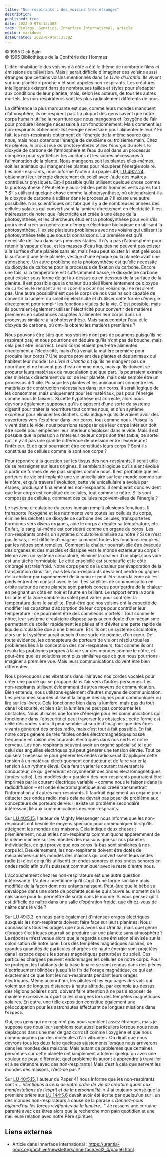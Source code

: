 ```yaml
---
title: "Non-respirants : des voisins très étranges"
description: 
published: true
date: 2022-9-9T8:13:38Z
tags: Biology, Genetics, Innerface International, article
editor: markdown
dateCreated: 2022-9-9T8:13:38Z
---
```


<p class="v-card v-sheet theme--light gray lighten-3 px-2">© 1995 Dick Bain<br>© 1995 Bibliothèque de la Confrérie des Hommes</p>


L’idée inhabituelle des voisins d’à côté a été le thème de nombreux films et émissions de télévision. Mais il serait difficile d'imaginer des voisins aussi étranges que certains voisins mentionnés dans _Le Livre d'Urantia_. Ils vivent sur une planète « proche » et sont appelés non-respirants. Les créatures intelligentes existent dans de nombreuses tailles et styles pour s'adapter aux conditions de leur planète, mais, selon les auteurs, de tous les autres mortels, les non-respirateurs sont les plus radicalement différents de nous.

La différence la plus marquante est que, comme leurs mondes manquent d’atmosphère, ils ne respirent pas. La plupart des gens savent que notre corps humain utilise la nourriture que nous mangeons et l’oxygène de l’air pour produire l’énergie nécessaire à son fonctionnement. Mais comment les non-respirants obtiennent-ils l’énergie nécessaire pour alimenter le leur ? En fait, les non-respirants obtiennent de l'énergie de la même source que nous, mais nous obtenons l'énergie de deuxième ou troisième main. Chez les plantes, le processus de photosynthèse utilise l’énergie du soleil, le dioxyde de carbone de l’atmosphère et l’eau du sol dans un processus complexe pour synthétiser les amidons et les sucres nécessaires à l’alimentation de la plante. Nous mangeons soit les plantes elles-mêmes, soit les animaux qui mangent les plantes pour récupérer l'énergie solaire. Les non-respirants, nous informe l'auteur du papier 49, <a id="a15_926"></a>[LU 49:2.24](/fr/The_Urantia_Book/49#p2_24), obtiennent leur énergie directement du soleil avec l'aide des maîtres contrôleurs physiques. Est-il possible qu’ils utilisent quelque chose comme la photosynthèse ? Peut-être y aura-t-il des petits hommes verts après tout ? S’ils utilisent quelque chose comme la photosynthèse, où obtiendraient-ils le dioxyde de carbone à utiliser dans le processus ? Il existe une autre possibilité. Nos scientifiques ont fabriqué il y a de nombreuses années des cellules solaires qui convertissent la lumière directement en électricité. Il est intéressant de noter que l’électricité est créée à une étape de la photosynthèse, et les chercheurs étudient la photosynthèse pour voir s’ils pourraient créer un générateur d’énergie électrique biologique en utilisant la photosynthèse. Il existe plusieurs problèmes avec nos voisins qui utilisent la photosynthèse telle que nous la connaissons. La première est qu’il nécessite de l’eau dans ses premiers stades. Il n'y a pas d'atmosphère pour retenir la vapeur d'eau, et les masses d'eau liquides ne peuvent pas exister à la surface d'une planète sans air, mais l'eau peut exister à l'état gelé sous la surface d'une telle planète, vestige d'une époque où la planète avait une atmosphère. Un autre problème de la photosynthèse est qu’elle nécessite du dioxyde de carbone pour le processus de fixation du carbone. Encore une fois, si la température est suffisamment basse, le dioxyde de carbone peut exister sous forme de gel au-dessus ou en dessous de la surface de la planète. Il est possible que la chaleur du soleil libère lentement ce dioxyde de carbone, le rendant ainsi disponible pour nos voisins qui ne respirent pas. Une autre possibilité est que le corps de nos voisins soit capable de convertir la lumière du soleil en électricité et d’utiliser cette forme d’énergie directement pour remplir les fonctions vitales de la vie. C'est possible, mais ils pourraient également utiliser l'électricité pour convertir des matières premières en substances adaptées à alimenter leur corps dans un processus similaire à la photosynthèse. Mais sans compter l’eau et le dioxyde de carbone, où ont-ils obtenu les matières premières ?

Nous pouvons être sûrs que nos voisins n’ont pas de poumons puisqu’ils ne respirent pas, et nous pourrions en déduire qu’ils n’ont pas de bouche, mais cela peut être incorrect. Leurs corps étaient peut-être alimentés directement à l’électricité, mais d’où venait la matière première pour produire leur corps ? Une source provient des plantes et des animaux qui habitent leur monde. _Le Livre d'Urantia_ dit qu'ils ne mangent pas de nourriture et ne boivent pas d'eau comme nous, mais qu'ils doivent se procurer leurs matériaux de musculation quelque part. Ils pourraient extraire des minéraux directement du sol de leur planète, mais cela semble être un processus difficile. Puisque les plantes et les animaux ont concentré les matériaux de construction nécessaires dans leur corps, il serait logique de les consommer, mais uniquement pour les matériaux, pas pour l'énergie comme nous le faisons. Si cette hypothèse est correcte, alors nous devrions également supposer qu'ils disposent d'une sorte de système digestif pour traiter la nourriture tout comme nous, et d'un système excréteur pour éliminer les déchets. Cela indique qu’ils devraient avoir des ouvertures vers l’extérieur dans leur corps, tout comme nous. Puisqu’ils vivent dans le vide, nous pourrions supposer que leur corps intérieur doit être scellé pour empêcher leur intérieur d’exploser dans le vide. Mais il est possible que la pression à l’intérieur de leur corps soit très faible, de sorte qu’il n’y ait pas une grande différence de pression entre l’extérieur et l’intérieur. Et de quoi pourraient être constitués leurs corps ? Sont-ils constitués de cellules comme le sont nos corps ?

Pour répondre à la question sur les tissus des non-respirants, il serait utile de se renseigner sur leurs origines. Il semblerait logique qu’ils aient évolué à partir de formes de vie plus simples comme nous. Il est probable que les porteurs de vie ont implanté une vie unicellulaire sur leur monde comme sur le nôtre, et qu'à travers l'évolution, cette vie unicellulaire a évolué par étapes, produisant finalement les non-respirants. Il semblerait donc évident que leur corps est constitué de cellules, tout comme le nôtre. S’ils sont composés de cellules, comment ces cellules reçoivent-elles de l’énergie ?

Le système circulatoire du corps humain remplit plusieurs fonctions. Il transporte l'oxygène et les nutriments vers toutes les cellules du corps, élimine les déchets de dioxyde de carbone des cellules, transporte les hormones vers divers organes, aide le corps à réguler sa température, etc. En fait, le sang lui-même est considéré comme un organe du corps. Les non-respirants ont-ils un système circulatoire similaire au nôtre ? Si ce n’est pas le cas, il est difficile d’imaginer comment toutes les fonctions remplies par les nôtres sont remplies. Comment la chaleur pourrait-elle être évacuée des organes et des muscles et dissipée vers le monde extérieur au corps ? Même avec un système circulatoire, éliminer la chaleur d’un objet sous vide est une tâche formidable. Le côté ensoleillé est surchauffé et le côté ombragé est très froid. Notre corps perd de la chaleur par évaporation de la transpiration dans l'air, mais les non-respirants devraient perdre ou gagner de la chaleur par rayonnement de la peau et peut-être dans la zone où les pieds entrent en contact avec le sol. Les satellites de communication en orbite autour de notre planète sont parfois conçus pour perdre de la chaleur en peignant un côté en noir et l’autre en brillant. Le rapport entre la zone brillante et la zone sombre au soleil peut varier pour contrôler la température dans le satellite. Peut-être que nos voisins ont la capacité de modifier les capacités d’absorption de leur corps pour contrôler leur température ; ce pourraient être des caméléons mortels ! Tout comme le nôtre, leur système circulatoire dispose sans aucun doute d’un mécanisme permettant de sceller rapidement les plaies afin d’éviter une perte rapide de liquide circulatoire due à une blessure. Et s’ils ont un système circulatoire, alors un tel système aurait besoin d’une sorte de pompe, d’un cœur. De toute évidence, les concepteurs de porteurs de vie ont résolu tous les problèmes liés à la conception des non-respirateurs, tout comme ils ont résolu les problèmes propres à la vie sur des mondes comme le nôtre, et peut-être que les solutions sont plus similaires que ce que nous pourrions imaginer à première vue. Mais leurs communications doivent être bien différentes.

Nous provoquons des vibrations dans l’air avec nos cordes vocales pour créer une parole qui se propage dans l’air vers d’autres personnes. Les non-respirants utilisent évidemment d’autres moyens de communication. Bien entendu, nous utilisons également d’autres moyens de communication. Les personnes sourdes utilisent la langue des signes pour communiquer ou lire sur les lèvres. Cela fonctionne bien dans la lumière, mais pas du tout dans l’obscurité, et bien sûr, la lumière ne peut pas contourner les obstacles. Nous utilisons une forme d'énergie pour les communications qui fonctionne dans l'obscurité et peut traverser les obstacles ; cette forme est celle des ondes radio. Il peut sembler absurde d’imaginer que des êtres vivants génèrent des ondes radio, mais c’est tout à fait possible. En fait, notre corps génère de très faibles ondes électromagnétiques basse fréquence en raison des courants électriques dans nos nerfs et notre cerveau. Les non-respirants peuvent avoir un organe spécialisé tel que celui des anguilles électriques qui peut générer une tension élevée. Tout ce qui serait nécessaire pour générer les ondes radio serait d’appliquer cette tension à un matériau électriquement conducteur et de faire varier la tension à un rythme élevé. Cela ferait varier le courant traversant le conducteur, ce qui générerait et rayonnerait des ondes électromagnétiques (ondes radio). Les modèles de « parole » des non-respirants pourraient être imprimés par le courant électrique variable – comme nous le faisons dans la radiodiffusion – et l’onde électromagnétique ainsi créée transmettrait l’information à d’autres non-respirants. Il faudrait également un organe pour détecter ces ondes radio, mais cela ne devrait pas poser de problème aux concepteurs de porteurs de vie. Il existe un problème secondaire intéressant lié aux communications des non-respirants.

Sur <a id="a25_4"></a>[LU 40:5.15](/fr/The_Urantia_Book/40#p5_15), l'auteur de Mighty Messenger nous informe que les non-respirants ont besoin de moyens spéciaux pour communiquer lorsqu'ils atteignent les mondes des maisons. Cela indique deux choses : premièrement, nous et les non-respirants communiquons apparemment de la même manière sur les mondes des maisons que sur nos planètes individuelles, ce qui prouve que nos corps là-bas sont similaires à nos corps ici. Deuxièmement, les non-respirants doivent être dotés de mécanismes sur les mondes des maisons qui convertissent leurs ondes radio (si c'est ce qu'ils utilisent) en ondes sonores et nos ondes sonores en ondes radio afin qu'ils puissent communiquer avec le reste d'entre nous.

L’accouchement chez les non-respirateurs est une autre question intéressante. L’auteur mentionne qu’il s’agit d’une forme similaire mais modifiée de la façon dont nos enfants naissent. Peut-être que le bébé se développe dans une sorte de pochette scellée qui s’ouvre au moment de la naissance pour lui permettre de sortir dans le monde. Si vous pensez qu’il est difficile de naître dans une salle d’opération froide, que diriez-vous de naître dans le vide ?

Sur <a id="a29_4"></a>[LU 49:3.3](/fr/The_Urantia_Book/49#p3_3), on nous parle également d'intenses orages électriques auxquels les non-respirants doivent faire face sur leurs planètes. Nous connaissons tous les orages que nous avons sur Urantia, mais quel genre d’orages électriques pourrait se produire sur une planète sans atmosphère ? La réponse m’est venue alors que je regardais une émission télévisée sur la colonisation de notre lune. Lors des tempêtes magnétiques solaires, de grandes quantités de particules chargées de haute énergie sont projetées dans l'espace depuis les zones magnétiques perturbées du soleil. Ces particules chargées peuvent endommager les cellules de notre corps. Pour se protéger, les habitants de la base lunaire se sont rendus dans des pièces électriquement blindées jusqu'à la fin de l'orage magnétique, ce qui est exactement ce que font les non-respirants pendant leurs orages électriques. Même aujourd'hui, les pilotes et les équipages des vols qui volent sur de longues distances à haute altitude, par exemple au-dessus des régions polaires nord, doivent faire attention à ne pas s'exposer de manière excessive aux particules chargées lors des tempêtes magnétiques solaires. En outre, une telle exposition constitue également une préoccupation pour les astronautes effectuant de longues missions dans l’espace.

Oui, ces gens qui ne respirent pas nous semblent assez étranges, mais je suppose que nous leur semblons tout aussi particuliers lorsque nous nous déplaçons dans une mer de gaz corrosif comme l'oxygène et que nous communiquons par des molécules d'air vibrantes. On dirait que nous devrons tous les deux faire quelques ajustements lorsque nous arriverons dans les mondes des maisons. Mais autant de problèmes que certaines personnes sur cette planète ont simplement à tolérer quelqu'un avec une couleur de peau différente, quel problème ils auront à apprendre à travailler et à se détendre avec des non-respirants ! Mais c’est à cela que servent les mondes des maisons, n’est-ce pas ?

Sur <a id="a33_4"></a>[LU 40:5.15](/fr/The_Urantia_Book/40#p5_15), l'auteur du Paper 41 nous informe que les non-respirants sont « _...identiques à ceux de votre ordre de vie de créature quant aux manifestations de l’esprit et de la personnalité._ » J'ai toujours pensé que la première prière sur <a id="a33_279"></a>[LU 144:5.6](/fr/The_Urantia_Book/144#p5_6) devait avoir été écrite par quelqu'un sur l'un des mondes non-respirateurs à cause de la phrase « _Donnez-nous aujourd'hui les forces vivifiantes de la lumière..._” Je ressens une certaine parenté avec ces êtres alors que je recherche mon pain quotidien et une meilleure relation avec notre Père spirituel.

## Liens externes

- Article dans Innerface International : https://urantia-book.org/archive/newsletters/innerface/vol2_4/page6.html




